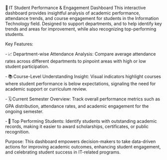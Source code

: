📘 IT Student Performance & Engagement Dashboard
This interactive dashboard provides insightful analysis of academic performance, attendance trends, and course engagement for students in the Information Technology field. Designed to support departments, 
and to help identify key trends and areas for improvement, while also recognizing top-performing students.

Key Features:

- 📈 Department-wise Attendance Analysis:
Compare average attendance rates across different departments to pinpoint areas with high or low student participation.

- 📚 Course-Level Understanding Insight:
Visual indicators highlight courses where student performance is below expectations, signaling the need for academic support or curriculum review.

- 🗓️ Current Semester Overview:
Track overall performance metrics such as GPA distribution, attendance rates, and academic engagement for the ongoing semester.

- 🏅 Top Performing Students:
Identify students with outstanding academic records, making it easier to award scholarships, certificates, or public recognition.

Purpose:
This dashboard empowers decision-makers to take data-driven actions for improving academic outcomes, enhancing student engagement, and celebrating student success in IT-related programs.
